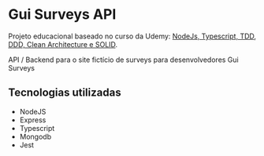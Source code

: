 # Gui Surveys API

Projeto educacional baseado no curso da Udemy: [NodeJs, Typescript, TDD, DDD, Clean Architecture e SOLID](https://www.udemy.com/course/tdd-com-mango/).

API / Backend para o site fictício de surveys para desenvolvedores Gui Surveys

## Tecnologias utilizadas

- NodeJS
- Express
- Typescript
- Mongodb
- Jest
